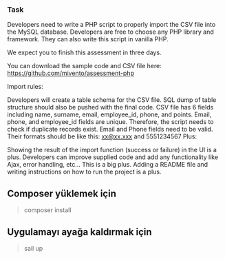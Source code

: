 ### Task
Developers need to write a PHP script to properly import the CSV file into the MySQL database. Developers are free to choose any PHP library and framework. They can also write this script in vanilla PHP.

We expect you to finish this assessment in three days.

You can download the sample code and CSV file here: https://github.com/mivento/assessment-php

Import rules:

Developers will create a table schema for the CSV file. SQL dump of table structure should also be pushed with the final code.
CSV file has 6 fields including name, surname, email, employee_id, phone, and points. Email, phone, and employee_id fields are unique. Therefore, the script needs to check if duplicate records exist.
Email and Phone fields need to be valid. Their formats should be like this: xx@xx.xxx and 5551234567
Plus:

Showing the result of the import function (success or failure) in the UI is a plus.
Developers can improve supplied code and add any functionality like Ajax, error handling, etc... This is a big plus.
Adding a README file and writing instructions on how to run the project is a plus.


## Composer yüklemek için

> composer install

## Uygulamayı ayağa kaldırmak için

> sail up


